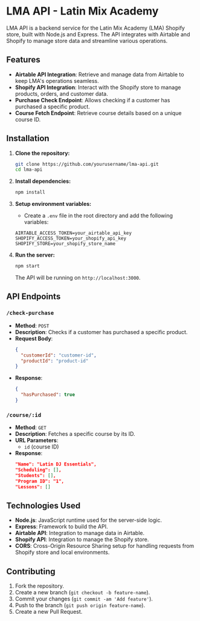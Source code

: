 # LMA API - Latin Mix Academy

LMA API is a backend service for the Latin Mix Academy (LMA) Shopify store, built with Node.js and Express. The API integrates with Airtable and Shopify to manage store data and streamline various operations.

## Features
- **Airtable API Integration**: Retrieve and manage data from Airtable to keep LMA's operations seamless.
- **Shopify API Integration**: Interact with the Shopify store to manage products, orders, and customer data.
- **Purchase Check Endpoint**: Allows checking if a customer has purchased a specific product.
- **Course Fetch Endpoint**: Retrieve course details based on a unique course ID.

## Installation

1. **Clone the repository:**

    ```bash
    git clone https://github.com/yourusername/lma-api.git
    cd lma-api
    ```

2. **Install dependencies:**

    ```bash
    npm install
    ```

3. **Setup environment variables:**
   - Create a `.env` file in the root directory and add the following variables:

    ```
    AIRTABLE_ACCESS_TOKEN=your_airtable_api_key
    SHOPIFY_ACCESS_TOKEN=your_shopify_api_key
    SHOPIFY_STORE=your_shopify_store_name
    ```

4. **Run the server:**

    ```bash
    npm start
    ```

    The API will be running on `http://localhost:3000`.

## API Endpoints

### `/check-purchase`
- **Method**: `POST`
- **Description**: Checks if a customer has purchased a specific product.
- **Request Body**:
    ```json
    {
      "customerId": "customer-id",
      "productId": "product-id"
    }
    ```
- **Response**:
    ```json
    {
      "hasPurchased": true
    }
    ```

### `/course/:id`
- **Method**: `GET`
- **Description**: Fetches a specific course by its ID.
- **URL Parameters**: 
  - `id` (course ID)
- **Response**:
    ```json
    "Name": "Latin DJ Essentials",
    "Scheduling": [],
    "Students": [],
    "Program ID": "1",
    "Lessons": []
    ```

## Technologies Used
- **Node.js**: JavaScript runtime used for the server-side logic.
- **Express**: Framework to build the API.
- **Airtable API**: Integration to manage data in Airtable.
- **Shopify API**: Integration to manage the Shopify store.
- **CORS**: Cross-Origin Resource Sharing setup for handling requests from Shopify store and local environments.

## Contributing

1. Fork the repository.
2. Create a new branch (`git checkout -b feature-name`).
3. Commit your changes (`git commit -am 'Add feature'`).
4. Push to the branch (`git push origin feature-name`).
5. Create a new Pull Request.
